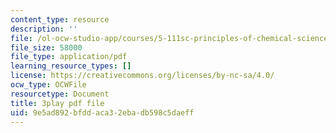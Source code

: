 ```yaml
---
content_type: resource
description: ''
file: /ol-ocw-studio-app/courses/5-111sc-principles-of-chemical-science-fall-2014/9e5ad892bfddaca32ebadb598c5daeff_Ja9eEQQzTic.pdf
file_size: 58000
file_type: application/pdf
learning_resource_types: []
license: https://creativecommons.org/licenses/by-nc-sa/4.0/
ocw_type: OCWFile
resourcetype: Document
title: 3play pdf file
uid: 9e5ad892-bfdd-aca3-2eba-db598c5daeff
---
```

